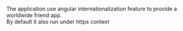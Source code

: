 The application use angular internationalization feature to provide a worldwide friend app.  
By default it also run under https context